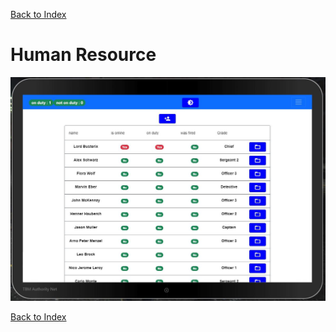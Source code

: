
[Back to Index](../README.md)

# Human Resource

![human resource](./images/human_resource.JPG "")


[Back to Index](../README.md)
